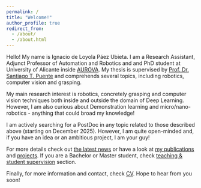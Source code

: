 ```yaml
---
permalink: /
title: "Welcome!"
author_profile: true
redirect_from: 
  - /about/
  - /about.html
---
```


Hello! My name is Ignacio de Loyola Páez Ubieta. I am a Research Assistant, Adjunct Professor of Automation and Robotics and and PhD student at University of Alicante inside [AUROVA](http://www.aurova.ua.es/). My thesis is supervised by [Prof. Dr. Santiago T. Puente](https://cvnet.cpd.ua.es/curriculum-breve/en/puente-mendez-santiago-timoteo/2771) and comprehends several topics, including robotics, computer vision and grasping.

My main research interest is robotics, concretely grasping and computer vision techniques both inside and outside the domain of Deep Learning. However, I am also curious about Demonstration learning and micro/nano-robotics - anything that could broad my knowledge!

I am actively searching for a PostDoc in any topic related to those described above (starting on December 2025). However, I am quite open-minded and, if you have an idea or an ambitious project, I am your guy!

For more details check out [the latest news](https://ignpaub.github.io/news/) or have a look at [my publications](https://ignpaub.github.io/publications/) and [projects](https://ignpaub.github.io/projects/). If you are a Bachelor or Master student, check [teaching & student supervision](https://ignpaub.github.io/teaching_student_supervision) section.

Finally, for more information and contact, check [CV](/files/curriculum_american_2024.pdf). Hope to hear from you soon!

